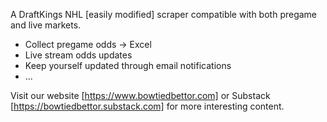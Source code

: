 A DraftKings NHL [easily modified] scraper compatible with both pregame and live markets. 

- Collect pregame odds -> Excel
- Live stream odds updates 
- Keep yourself updated through email notifications
- ... 

Visit our website [https://www.bowtiedbettor.com] or Substack [https://bowtiedbettor.substack.com] for more interesting content. 
